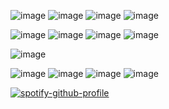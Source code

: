 





![image](https://images-wixmp-ed30a86b8c4ca887773594c2.wixmp.com/f/0b97cb44-3d12-47b7-9921-40201cc5f4de/d4l26f3-560417d2-2b2e-4f98-996c-167845dec22f.gif?token=eyJ0eXAiOiJKV1QiLCJhbGciOiJIUzI1NiJ9.eyJzdWIiOiJ1cm46YXBwOjdlMGQxODg5ODIyNjQzNzNhNWYwZDQxNWVhMGQyNmUwIiwiaXNzIjoidXJuOmFwcDo3ZTBkMTg4OTgyMjY0MzczYTVmMGQ0MTVlYTBkMjZlMCIsIm9iaiI6W1t7InBhdGgiOiIvZi8wYjk3Y2I0NC0zZDEyLTQ3YjctOTkyMS00MDIwMWNjNWY0ZGUvZDRsMjZmMy01NjA0MTdkMi0yYjJlLTRmOTgtOTk2Yy0xNjc4NDVkZWMyMmYuZ2lmIn1dXSwiYXVkIjpbInVybjpzZXJ2aWNlOmZpbGUuZG93bmxvYWQiXX0.7X5mgv2QUq6zvDq3FIaeCn37yqUYC8963h7A7gTkisc)
 ![image](https://images-wixmp-ed30a86b8c4ca887773594c2.wixmp.com/f/cd6f4a62-6aaf-486a-93dc-530b77c7bb1c/d3eatss-a48520b4-5212-478d-9dbb-5da207ca1b44.png/v1/fill/w_99,h_56,q_80,strp/hs__nepeta_leijon_stamp_by_janbearpig_d3eatss-fullview.jpg?token=eyJ0eXAiOiJKV1QiLCJhbGciOiJIUzI1NiJ9.eyJzdWIiOiJ1cm46YXBwOjdlMGQxODg5ODIyNjQzNzNhNWYwZDQxNWVhMGQyNmUwIiwiaXNzIjoidXJuOmFwcDo3ZTBkMTg4OTgyMjY0MzczYTVmMGQ0MTVlYTBkMjZlMCIsIm9iaiI6W1t7ImhlaWdodCI6Ijw9NTYiLCJwYXRoIjoiL2YvY2Q2ZjRhNjItNmFhZi00ODZhLTkzZGMtNTMwYjc3YzdiYjFjL2QzZWF0c3MtYTQ4NTIwYjQtNTIxMi00NzhkLTlkYmItNWRhMjA3Y2ExYjQ0LnBuZyIsIndpZHRoIjoiPD05OSJ9XV0sImF1ZCI6WyJ1cm46c2VydmljZTppbWFnZS5vcGVyYXRpb25zIl19.q0JjgPMoCChKFe6d4MVJAzTmc6-DNCCA7FYY0fBc_50) 
![image](https://images-wixmp-ed30a86b8c4ca887773594c2.wixmp.com/f/cd6f4a62-6aaf-486a-93dc-530b77c7bb1c/d3easid-8bfa0c0f-a06e-4778-95a1-79d45f37c50b.png/v1/fill/w_99,h_56,q_80,strp/hs__equius_zahhak_stamp_by_janbearpig_d3easid-fullview.jpg?token=eyJ0eXAiOiJKV1QiLCJhbGciOiJIUzI1NiJ9.eyJzdWIiOiJ1cm46YXBwOjdlMGQxODg5ODIyNjQzNzNhNWYwZDQxNWVhMGQyNmUwIiwiaXNzIjoidXJuOmFwcDo3ZTBkMTg4OTgyMjY0MzczYTVmMGQ0MTVlYTBkMjZlMCIsIm9iaiI6W1t7ImhlaWdodCI6Ijw9NTYiLCJwYXRoIjoiL2YvY2Q2ZjRhNjItNmFhZi00ODZhLTkzZGMtNTMwYjc3YzdiYjFjL2QzZWFzaWQtOGJmYTBjMGYtYTA2ZS00Nzc4LTk1YTEtNzlkNDVmMzdjNTBiLnBuZyIsIndpZHRoIjoiPD05OSJ9XV0sImF1ZCI6WyJ1cm46c2VydmljZTppbWFnZS5vcGVyYXRpb25zIl19.pM5GozQNUdoSswejMOUtLQixEwFldlYWivOlKZ2DMTc)
![image](https://images-wixmp-ed30a86b8c4ca887773594c2.wixmp.com/f/d2347eb5-8260-416c-89c2-b4ffaf2b9293/di9egn9-d998f23f-21b8-47a2-a133-0840199c491a.gif?token=eyJ0eXAiOiJKV1QiLCJhbGciOiJIUzI1NiJ9.eyJzdWIiOiJ1cm46YXBwOjdlMGQxODg5ODIyNjQzNzNhNWYwZDQxNWVhMGQyNmUwIiwiaXNzIjoidXJuOmFwcDo3ZTBkMTg4OTgyMjY0MzczYTVmMGQ0MTVlYTBkMjZlMCIsIm9iaiI6W1t7InBhdGgiOiIvZi9kMjM0N2ViNS04MjYwLTQxNmMtODljMi1iNGZmYWYyYjkyOTMvZGk5ZWduOS1kOTk4ZjIzZi0yMWI4LTQ3YTItYTEzMy0wODQwMTk5YzQ5MWEuZ2lmIn1dXSwiYXVkIjpbInVybjpzZXJ2aWNlOmZpbGUuZG93bmxvYWQiXX0.S-3SoTUNwRoR9xqN5hpa5HnZQGHib2h4-MKuv7y2PIs)






![image](https://64.media.tumblr.com/90b10d6ff2fabbdbc76ff927fb549b26/75bf92b853423766-dd/s100x200/3a5befd5b6664f6149f4fb388ebda0c8dd334c85.pnj)
 ![image](https://images-wixmp-ed30a86b8c4ca887773594c2.wixmp.com/f/ab58558c-50e7-4300-b4f1-0a64cda161aa/daa4acn-5fb10c2c-c6bc-4815-94a9-927bcf4d7326.gif?token=eyJ0eXAiOiJKV1QiLCJhbGciOiJIUzI1NiJ9.eyJzdWIiOiJ1cm46YXBwOjdlMGQxODg5ODIyNjQzNzNhNWYwZDQxNWVhMGQyNmUwIiwiaXNzIjoidXJuOmFwcDo3ZTBkMTg4OTgyMjY0MzczYTVmMGQ0MTVlYTBkMjZlMCIsIm9iaiI6W1t7InBhdGgiOiIvZi9hYjU4NTU4Yy01MGU3LTQzMDAtYjRmMS0wYTY0Y2RhMTYxYWEvZGFhNGFjbi01ZmIxMGMyYy1jNmJjLTQ4MTUtOTRhOS05MjdiY2Y0ZDczMjYuZ2lmIn1dXSwiYXVkIjpbInVybjpzZXJ2aWNlOmZpbGUuZG93bmxvYWQiXX0.pLxth0BT1SACBEUCkBIohdqtyrQ6mJbzttvdZB_-B1A) 
![image](https://images-wixmp-ed30a86b8c4ca887773594c2.wixmp.com/f/ab58558c-50e7-4300-b4f1-0a64cda161aa/daa4fkb-5a0baa7a-d6cb-46a1-b5be-af915cc1f8ca.gif?token=eyJ0eXAiOiJKV1QiLCJhbGciOiJIUzI1NiJ9.eyJzdWIiOiJ1cm46YXBwOjdlMGQxODg5ODIyNjQzNzNhNWYwZDQxNWVhMGQyNmUwIiwiaXNzIjoidXJuOmFwcDo3ZTBkMTg4OTgyMjY0MzczYTVmMGQ0MTVlYTBkMjZlMCIsIm9iaiI6W1t7InBhdGgiOiIvZi9hYjU4NTU4Yy01MGU3LTQzMDAtYjRmMS0wYTY0Y2RhMTYxYWEvZGFhNGZrYi01YTBiYWE3YS1kNmNiLTQ2YTEtYjViZS1hZjkxNWNjMWY4Y2EuZ2lmIn1dXSwiYXVkIjpbInVybjpzZXJ2aWNlOmZpbGUuZG93bmxvYWQiXX0.q95MV05XFQKlLezBVF7cFt0dVXEBS-z24xWk4lRTSLw)
![image](https://images-wixmp-ed30a86b8c4ca887773594c2.wixmp.com/f/0dcb31f9-bbbb-47c8-addc-95743576231b/ddkp9nh-929c6c85-d05f-4c81-822f-21260a6ce5a8.png/v1/fill/w_104,h_65,q_80,strp/dragon_ball_z___goku_stamp_by_supermariofan65_ddkp9nh-fullview.jpg?token=eyJ0eXAiOiJKV1QiLCJhbGciOiJIUzI1NiJ9.eyJzdWIiOiJ1cm46YXBwOjdlMGQxODg5ODIyNjQzNzNhNWYwZDQxNWVhMGQyNmUwIiwiaXNzIjoidXJuOmFwcDo3ZTBkMTg4OTgyMjY0MzczYTVmMGQ0MTVlYTBkMjZlMCIsIm9iaiI6W1t7ImhlaWdodCI6Ijw9NjUiLCJwYXRoIjoiL2YvMGRjYjMxZjktYmJiYi00N2M4LWFkZGMtOTU3NDM1NzYyMzFiL2Rka3A5bmgtOTI5YzZjODUtZDA1Zi00YzgxLTgyMmYtMjEyNjBhNmNlNWE4LnBuZyIsIndpZHRoIjoiPD0xMDQifV1dLCJhdWQiOlsidXJuOnNlcnZpY2U6aW1hZ2Uub3BlcmF0aW9ucyJdfQ.rTveh3puCw06Q3jvhOv6WkzqPTGRsBFI8JZXseGXIoU)



![image](https://github.com/kararrl/kararrl/assets/160807966/1ab03873-c53e-497e-a63c-7e26e6da66dc)





![image](https://github.com/kararrl/kararrl/assets/160807966/69298ed2-4024-4bf5-b2c6-9350faa66c5d) ![image](https://github.com/kararrl/kararrl/assets/160807966/ab9f4386-cbac-4bc9-991e-e336de0aa07d)
 ![image](https://64.media.tumblr.com/410d1886db333831d5c08dd05f4efea9/48c0d948bff47754-bc/s100x200/d45096a73edac766f835857bbce903fc8a2bccbd.gifv) 
![image](https://64.media.tumblr.com/fdc268833ff3772f432091784d9f07b7/48c0d948bff47754-44/s100x200/9aee501cbf6048fa0aa44d624a4fb4334be0d756.gifv)







[![spotify-github-profile](https://spotify-github-profile.kittinanx.com/api/view?uid=31ukme4dqz5nxiqqkixrxkh6tobe&cover_image=true&theme=default&show_offline=true&background_color=ffffff&interchange=false&profanity=false&bar_color=3ea6ff)](https://github.com/kittinan/spotify-github-profile)
